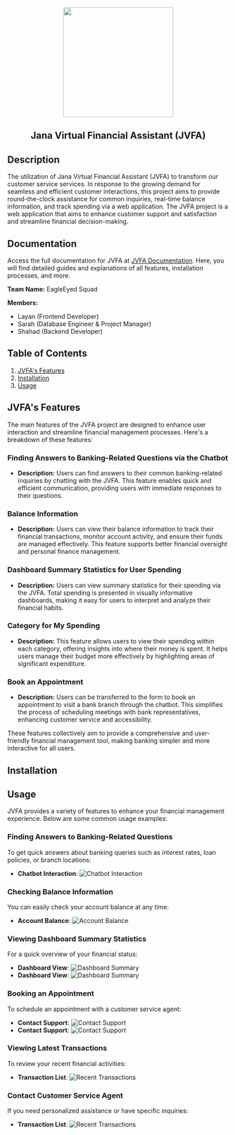<div align="center">
   <img width="250" src="./docs/img/logo.png"/>
</div>
<div align="center">
   <h2> Jana Virtual Financial Assistant (JVFA) </h2>
</div>

## Description
The utilization of Jana Virtual Financial Assistant (JVFA) to transform our customer service services. In response to the growing demand for seamless and efficient customer interactions, this project aims to provide round-the-clock assistance for common inquiries, real-time balance information, and track spending via a web application. The JVFA project is a web application that aims to enhance customer support and satisfaction and streamline financial decision-making.
## Documentation
Access the full documentation for JVFA at [JVFA Documentation](https://jvfa2024.github.io/doc/). Here, you will find detailed guides and explanations of all features, installation processes, and more.

**Team Name:** EagleEyed Squad

**Members:**
- Layan (Frontend Developer)
- Sarah (Database Engineer & Project Manager)
- Shahad (Backend Developer)

## Table of Contents
1. [JVFA's Features](#jvfas-features)
2. [Installation](#installation)
3. [Usage](#usage)


## JVFA's Features
The main features of the JVFA project are designed to enhance user interaction and streamline financial management processes. Here's a breakdown of these features:

### Finding Answers to Banking-Related Questions via the Chatbot

- **Description:** Users can find answers to their common banking-related inquiries by chatting with the JVFA. This feature enables quick and efficient communication, providing users with immediate responses to their questions.

### Balance Information

- **Description:** Users can view their balance information to track their financial transactions, monitor account activity, and ensure their funds are managed effectively. This feature supports better financial oversight and personal finance management.

### Dashboard Summary Statistics for User Spending

- **Description:** Users can view summary statistics for their spending via the JVFA. Total spending is presented in visually informative dashboards, making it easy for users to interpret and analyze their financial habits.

### Category for My Spending

- **Description:** This feature allows users to view their spending within each category, offering insights into where their money is spent. It helps users manage their budget more effectively by highlighting areas of significant expenditure.

### Book an Appointment

- **Description:** Users can be transferred to the form to book an appointment to visit a bank branch through the chatbot. This simplifies the process of scheduling meetings with bank representatives, enhancing customer service and accessibility.

These features collectively aim to provide a comprehensive and user-friendly financial management tool, making banking simpler and more interactive for all users.

## Installation

## Usage
JVFA provides a variety of features to enhance your financial management experience. Below are some common usage examples:

### Finding Answers to Banking-Related Questions

To get quick answers about banking queries such as interest rates, loan policies, or branch locations:
- **Chatbot Interaction**: ![Chatbot Interaction](./docs/img/q1.png)

### Checking Balance Information

You can easily check your account balance at any time:
- **Account Balance**: ![Account Balance](./docs/img/balance.png)


### Viewing Dashboard Summary Statistics

For a quick overview of your financial status:
- **Dashboard View**: ![Dashboard Summary](docs/img/dash1.png)
- **Dashboard View**: ![Dashboard Summary](docs/img/dash2.png)


### Booking an Appointment
To schedule an appointment with a customer service agent:
- **Contact Support**: ![Contact Support](docs/img/book1.png)
- **Contact Support**: ![Contact Support](docs/img/book2.png)

### Viewing Latest Transactions
To review your recent financial activities:
- **Transaction List**: ![Recent Transactions](docs/img/trans.png)

### Contact Customer Service Agent
If you need personalized assistance or have specific inquiries:
- **Transaction List**: ![Recent Transactions](docs/img/contact.png)
